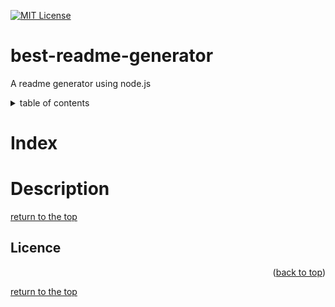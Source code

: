 <a id="top"></a>

[![MIT License][license-shield]](#licence)


# best-readme-generator
A readme generator using node.js


<details>
<summary>table of contents</summary>

* [Index](#index)
* [Description](#description)

</details>


# Index



# Description

[return to the top](#top)


## Licence

<p align="right" >(<a href="#top">back to top</a>)</p>

[return to the top](#top)

[license-shield]: https://img.shields.io/badge/Licence-MIT-brightgreen?style=plastic;
